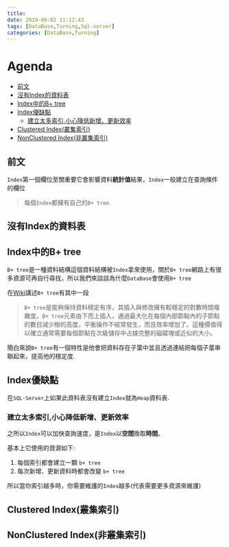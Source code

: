 ```yaml
---
title: 
date: 2019-06-02 11:12:43
tags: [DataBase,Turning,Sql-server]
categories: [DataBase,Turning]
---
```

# Agenda<!-- omit in toc -->
- [前文](#%e5%89%8d%e6%96%87)
- [沒有Index的資料表](#%e6%b2%92%e6%9c%89index%e7%9a%84%e8%b3%87%e6%96%99%e8%a1%a8)
- [Index中的B+ tree](#index%e4%b8%ad%e7%9a%84b-tree)
- [Index優缺點](#index%e5%84%aa%e7%bc%ba%e9%bb%9e)
  - [建立太多索引,小心降低新增、更新效率](#%e5%bb%ba%e7%ab%8b%e5%a4%aa%e5%a4%9a%e7%b4%a2%e5%bc%95%e5%b0%8f%e5%bf%83%e9%99%8d%e4%bd%8e%e6%96%b0%e5%a2%9e%e6%9b%b4%e6%96%b0%e6%95%88%e7%8e%87)
- [Clustered Index(叢集索引)](#clustered-index%e5%8f%a2%e9%9b%86%e7%b4%a2%e5%bc%95)
- [NonClustered Index(非叢集索引)](#nonclustered-index%e9%9d%9e%e5%8f%a2%e9%9b%86%e7%b4%a2%e5%bc%95)

## 前文

`Index`第一個欄位至關重要它會影響資料**統計值**結果，`Index`一般建立在查詢條件的欄位

> 每個`Index`都擁有自己的`B+ tree`.

## 沒有Index的資料表

## Index中的B+ tree

`B+ tree`是一種資料結構這個資料結構被`Index`拿來使用，關於`B+ tree`網路上有很多資源可再自行尋找，所以我們來談談為什麼`DataBase`會使用`B+ tree`

在[Wiki](https://zh.wikipedia.org/wiki/B%2B%E6%A0%91)講述`B+ tree`有其中一段

> `B+ tree`是能夠保持資料穩定有序，其插入與修改擁有較穩定的對數時間複雜度。`B+ tree`元素由下而上插入，通過最大化在每個內部節點內的子節點的數目減少樹的高度，平衡操作不經常發生，而且效率增加了。這種價值得以確立通常需要每個節點在次級儲存中占據完整的磁碟塊或近似的大小。

簡白來說`B+ tree`有一個特性是他會把資料存在子葉中並且透過連結把每個子葉串聯起來，提高他的穩定度.

## Index優缺點

在`SQL-Server`上如果此資料表沒有建立`Index`就為`Heap`資料表.

### 建立太多索引,小心降低新增、更新效率

之所以`Index`可以加快查詢速度，是`Index`以**空間**換取**時間**。

基本上它使用的資源如下:

1. 每個索引都會建立一顆 `b+ tree`
2. 每次新增、更新資料時都會改變 `b+ tree`

所以當你索引越多時，你需要維護的`Index`越多(代表需要更多資源來維護)

## Clustered Index(叢集索引)

## NonClustered Index(非叢集索引)